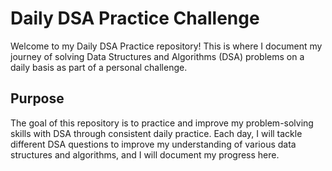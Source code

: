 #                                                                Daily DSA Practice Challenge

Welcome to my Daily DSA Practice repository! This is where I document my journey of solving Data Structures and Algorithms (DSA) problems on a daily basis as part of a personal challenge.

## Purpose

The goal of this repository is to practice and improve my problem-solving skills with DSA through consistent daily practice. Each day, I will tackle different DSA questions to improve my understanding of various data structures and algorithms, and I will document my progress here.

